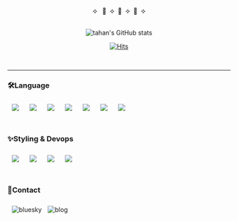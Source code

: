 <div align="center">
 <span>⯎ &nbsp 🍅 &nbsp⯎ &nbsp🍅 &nbsp⯎ &nbsp🍅 &nbsp⯎ </span>

<br/>
<br/>
  
![tahan's GitHub stats](https://github-readme-stats.vercel.app/api?username=tomatto0&show_icons=true&theme=transparent&title_color=ef4444&text_color=65a30d&icon_color=ef4444)

[![Hits](https://hits.seeyoufarm.com/api/count/incr/badge.svg?url=https%3A%2F%2Fgithub.com%2Fneulrain%2F&count_bg=%23FF7070&title_bg=%23575757&icon=github.svg&icon_color=%23FFFFFF&title=watch&edge_flat=true)](https://hits.seeyoufarm.com)


</div>

<br/>

<hr />


### 🛠Language

<div>

<img src="https://img.shields.io/badge/HTML5-E34F26.svg?&style=flat&logo=HTML5&logoColor=white" style="margin: 10px;"/>
<img src="https://img.shields.io/badge/CSS3-1572B6?style=flat&logo=CSS3&logoColor=white" style="margin: 10px;"/>
<img src="https://img.shields.io/badge/JavaScript-F7DF1E?style=flate&logo=JavaScript&logoColor=white" style="margin: 10px;"/>
<img src="https://img.shields.io/badge/TypeScript-3178C6?style=flat&logo=TypeScript&logoColor=white" style="margin: 10px;"/>
<img src="https://img.shields.io/badge/React-61DAFB?style=flat&logo=React&logoColor=black" style="margin: 10px;"/>
<img src="https://img.shields.io/badge/Next.js-000000?style=flat&logo=Next.js&logoColor=white" style="margin: 10px;"/>
<img src="https://img.shields.io/badge/python-3776AB?style=flat&logo=python&logoColor=white" style="margin: 10px;"/>

<br/>
<br/>

### ✨Styling & Devops

<img src="https://img.shields.io/badge/Sass-cc6699?style=flat&logo=Sass&logoColor=white" style="margin: 10px;"/>
<img src="https://img.shields.io/badge/tailwindcss-06B6D4?style=flat&logo=tailwindcss&logoColor=white" style="margin: 10px;"/>
<img src="https://img.shields.io/badge/GitHub-181717?style=flat&logo=GitHub&logoColor=white" style="margin: 10px;"/>
<img src="https://img.shields.io/badge/Visual Studio Code-007ACC?style=flat&logo=VisualStudioCode&logoColor=white" style="margin: 10px;"/>


</div>

<br/>

### 🦋Contact

<div>
<a href="https://bsky.app/profile/tomatto0.bsky.social" target="_blank" style="text-decoration: none;">
  <img src="https://img.shields.io/badge/bluesky-0285FF.svg?&style=flat&logo=bluesky&logoColor=white" alt="bluesky" style="margin: 10px;" />
</a>

<a href="https://velog.io/@tomatto0/posts" target="_blank" style="text-decoration: none;">
  <img src="https://img.shields.io/badge/Blog-000000.svg?&style=flat&logo=github&logoColor=white" alt="blog" />
</a>
</div>
